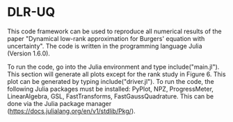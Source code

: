 # DLR-UQ

This code framework can be used to reproduce all numerical results of the paper "Dynamical low-rank approximation for Burgers' equation with uncertainty". The code is written in the programming language Julia (Version 1.6.0).

To run the code, go into the Julia environment and type include("main.jl"). This section will generate all plots except for the rank study in Figure 6. This plot can be generated by typing include("driver.jl"). To run the code, the following Julia packages must be installed: PyPlot, NPZ, ProgressMeter, LinearAlgebra, GSL, FastTransforms, FastGaussQuadrature. This can be done via the Julia package manager (https://docs.julialang.org/en/v1/stdlib/Pkg/).
